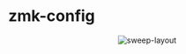 # zmk-config
<div align="center">
  
  ![sweep-layout](https://viewer.diagrams.net/?tags=%7B%7D&highlight=0000ff&edit=_blank&layers=1&nav=1&page-id=bxgiygMoMi77h8SDAmmC&title=drakkir_layout.drawio#Uhttps%3A%2F%2Fraw.githubusercontent.com%2FiamDrakkir%2Fzmk-config%2Fmaster%2Fdrakkir_layout.drawio)

</div>
